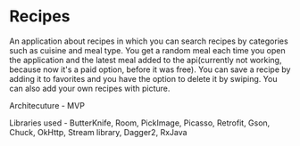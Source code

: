 # Recipes
An application about recipes in which you can search recipes by categories such as cuisine and meal type. You get a random meal each time you open the application and the latest meal added to the api(currently not working, because now it's a paid option, before it was free). You can save a recipe by adding it to favorites and you have the option to delete it by swiping. You can also add your own recipes with picture.


Architecuture - MVP 


Libraries used - ButterKnife, Room, PickImage, Picasso, Retrofit, Gson, Chuck, OkHttp, Stream library, Dagger2, RxJava
